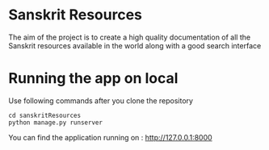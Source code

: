 # Sanskrit Resources
The aim of the project is to create a high quality documentation of all the Sanskrit resources available in the world along with a good search interface 

# Running the app on local

Use following commands after you clone the repository

`cd sanskritResources`<br>
`python manage.py runserver`

You can find the application running on : http://127.0.0.1:8000
